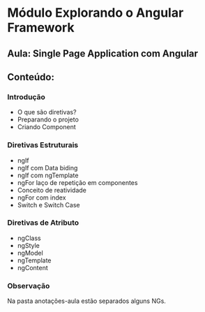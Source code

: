 # Módulo Explorando o Angular Framework

## Aula: Single Page Application com Angular

## Conteúdo:

### Introdução
- O que são diretivas?
- Preparando o projeto
- Criando Component

### Diretivas Estruturais
- ngIf
- ngIf com Data biding
- ngIf com ngTemplate
- ngFor laço de repetição em componentes
- Conceito de reatividade
- ngFor com index
- Switch e Switch Case

### Diretivas de Atributo
- ngClass
- ngStyle
- ngModel
- ngTemplate
- ngContent

### Observação
Na pasta anotações-aula estão separados alguns NGs.
